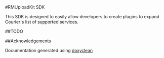#RMUploadKit SDK

This SDK is designed to easily allow developers to create plugins to expand Courier's list of supported services.

##TODO

##Acknowledgements

Documentation generated using [doxyclean](http://github.com/mattball/doxyclean)
